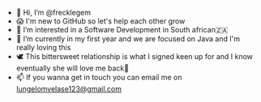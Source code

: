 - 👋 Hi, I’m @frecklegem
- 😱 I'm new to GitHub so let's help each other grow 
- 👀 I’m interested in a Software Development in South african🇿🇦
- 🌱 I’m currently in my first year and we are focused on Java and I'm really loving this
- 🕊️ This bittersweet relationship is what I signed keen up for and I know eventually she will love me back🤣
- 📫 If you wanna get in touch you can email me on lungelomvelase123@gmail.com 

<!---
frecklegem/frecklegem is a ✨ special ✨ repository because its `README.md` (this file) appears on your GitHub profile.
You can click the Preview link to take a look at your changes.
--->
